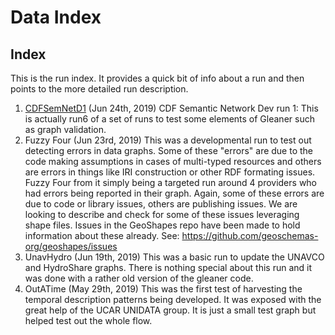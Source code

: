 # Data Index

## Index

This is the run index.  It provides a quick bit of info about a run and then points to the more detailed run description. 

1. [CDFSemNetD1](runs/CDFSemNetD1.md)  (Jun 24th, 2019)
   CDF Semantic Network Dev run 1:  This is actually run6 of a set of runs to test some elements of Gleaner such as graph validation.
2. Fuzzy Four   (Jun 23rd, 2019)
   This was a developmental run to test out detecting errors in data graphs.  Some of these "errors"  are due to the code making assumptions in cases of multi-typed resources and others are errors in things like IRI construction or other RDF formating issues.    Fuzzy Four from it simply being a targeted run around 4 providers who had errors being reported in their graph.  Again, some of these errors are due to code or library issues, others are publishing issues.  We are looking to describe and check for some of these issues leveraging shape files.  Issues in the GeoShapes repo have been made to hold information about these already.  See: https://github.com/geoschemas-org/geoshapes/issues
3. UnavHydro   (Jun 19th, 2019)
   This was a basic run to update the UNAVCO and HydroShare graphs.  There is nothing special about this run and it was done with a rather old version of the gleaner code.  
4. OutATime (May 29th, 2019)
   This was the first test of harvesting the temporal description patterns being developed.  It was exposed with the great help of the UCAR UNIDATA group.   It is just a small test graph but helped test out the whole flow.  